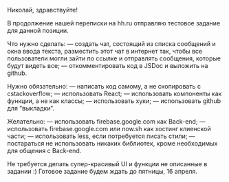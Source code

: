 Николай, здравствуйте!

В продолжение нашей переписки на hh.ru отправляю тестовое задание для данной позиции.

Что нужно сделать:
— создать чат, состоящий из списка сообщений и окна ввода текста, разместить этот чат в интернет так, чтобы все пользователи могли зайти по ссылке и отправлять сообщения, которые будут видеть все;
— откомментировать код в JSDoc и выложить на github.

Нужно обязательно:
— написать код самому,  а не скопировать с сstackoverflow;
— использовать React;
— использовать компоненты как функции, а не как классы;
— использовать хуки;
— использовать github для “выкладки”.

Желательно:
— использовать firebase.google.com как Back-end;
— использовать firebase.google.com или now.sh как хостинг клиенской части;
— использовать less, если потребуется писать стили;
— постараться не использовать никаких библиотек, кроме необходимых для общения с Back-end.

Не требуется делать супер-красивый UI и функции не описанные в задании :)
Готовое задание будем ждать до пятницы, 16 апреля.     